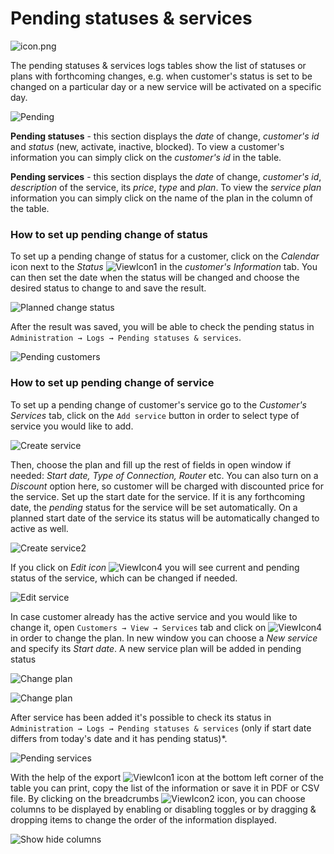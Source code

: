 Pending statuses & services
======================

![icon.png](icon.png)

The pending statuses & services logs tables show the list of statuses or plans with forthcoming changes, e.g. when customer's status is set to be changed on a particular day or a new service will be activated on a specific day.

![Pending](pending.png)

**Pending statuses** - this section displays the *date* of change, *customer's id* and *status* (new, activate, inactive, blocked). To view a customer's information you can simply click on the *customer's id* in the table.

**Pending services** - this section displays the *date* of change, *customer's id*, *description* of the service, its *price*, *type* and *plan*. To view the *service plan* information you can simply click on the name of the plan in the column of the table.


### How to set up pending change of status

To set up a pending change of status for a customer, click on the *Calendar* icon next to the *Status* <icon class="image-icon">![ViewIcon1](view_icon1.png)</icon> in the *customer's Information* tab. You can then set the date when the status will be changed and choose the desired status to change to and save the result.

![Planned change status](planned_change_status.png)

After the result was saved, you will be able to check the pending status in `Administration → Logs → Pending statuses & services`.

![Pending customers](pending_customers.png)


### How to set up pending change of service

To set up a pending change of customer's service go to the *Customer's Services* tab, click on the `Add service` button in order to select type of service you would like to add.

![Create service](create_service.png)

 Then, choose the plan and fill up the rest of fields in open window if needed: *Start date, Type of Connection, Router* etc. You can also turn on a *Discount* option here, so customer will be charged with discounted price for the service. Set up the start date for the service. If it is any forthcoming date, the *pending* status for the service will be set automatically. On a planned start date of the service its status will be automatically changed to active as well.

![Create service2](create_service2.png)

If you click on *Edit icon* <icon class="image-icon">![ViewIcon4](view_icon4.png)</icon> you will see current and pending status of the service, which can be changed if needed.

![Edit service](edit_service.png)

In case customer already has the active service and you would like to change it, open `Customers → View → Services` tab and click on <icon class="image-icon">![ViewIcon4](view_icon5.png)</icon> in order to change the plan. In new window you can choose a *New service* and specify its *Start date*. A new service plan will be added in pending status

![Change plan](change_plan1.png)

![Change plan](change_plan2.png)

After service has been added it's possible to check its status in `Administration → Logs → Pending statuses & services` (only if start date differs from today's date and it has pending status)*.

![Pending services](pending_services.png)

With the help of the export <icon class="image-icon">![ViewIcon1](export.png)</icon> icon at the bottom left corner of the table you can print, copy the list of the information or save it in PDF or CSV file. By clicking on the breadcrumbs <icon class="image-icon">![ViewIcon2](columns_edit.png)</icon> icon, you can choose columns to be displayed by enabling or disabling toggles or by dragging & dropping items to change the order of the information displayed.

![Show hide columns](show_hide_columns.png)
